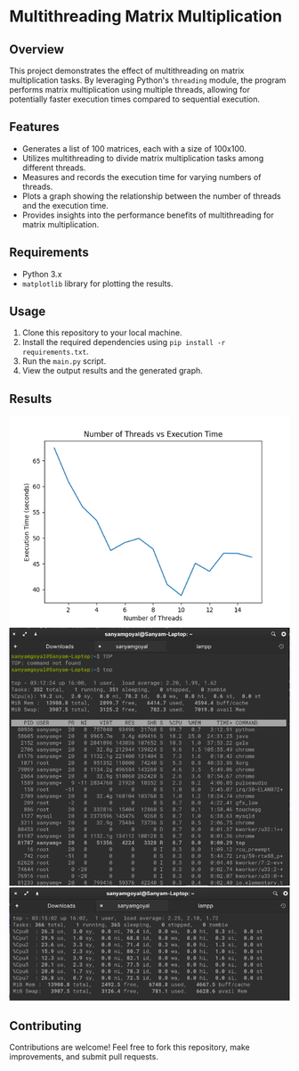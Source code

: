 # Multithreading Matrix Multiplication

## Overview
This project demonstrates the effect of multithreading on matrix multiplication tasks. By leveraging Python's `threading` module, the program performs matrix multiplication using multiple threads, allowing for potentially faster execution times compared to sequential execution.

## Features
- Generates a list of 100 matrices, each with a size of 100x100.
- Utilizes multithreading to divide matrix multiplication tasks among different threads.
- Measures and records the execution time for varying numbers of threads.
- Plots a graph showing the relationship between the number of threads and the execution time.
- Provides insights into the performance benefits of multithreading for matrix multiplication.

## Requirements
- Python 3.x
- `matplotlib` library for plotting the results.

## Usage
1. Clone this repository to your local machine.
2. Install the required dependencies using `pip install -r requirements.txt`.
3. Run the `main.py` script.
4. View the output results and the generated graph.

## Results
![Threads Vs Time](https://github.com/SanyamGoyal401/multithreading-python/blob/main/Multithread-Figure_3.png)
![CPU Utilization](https://github.com/SanyamGoyal401/multithreading-python/blob/main/CPU-Utilization.png)
![Cores Utilization](https://github.com/SanyamGoyal401/multithreading-python/blob/main/cores-8.png)

## Contributing
Contributions are welcome! Feel free to fork this repository, make improvements, and submit pull requests.
